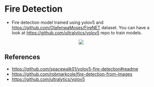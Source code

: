# Fire Detection

* Fire detection model trained using yolov5 and https://github.com/OlafenwaMoses/FireNET dataset. You can have a look at https://github.com/ultralytics/yolov5 repo to train models.
 
 <p align="center">
<img src="https://user-images.githubusercontent.com/32782530/161399323-e278e0f7-b1cb-4ac6-b0b1-57c247a9d03c.png">
</p>

## References
* https://github.com/spacewalk01/yolov5-fire-detection#readme
* https://github.com/robmarkcole/fire-detection-from-images
* https://github.com/ultralytics/yolov5
